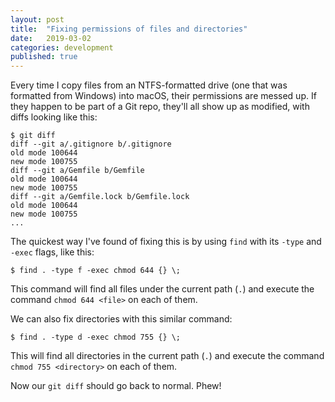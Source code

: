```yaml
---
layout: post
title:  "Fixing permissions of files and directories"
date:   2019-03-02
categories: development
published: true
---
```


Every time I copy files from an NTFS-formatted drive (one that was formatted from Windows) into macOS, their permissions are messed up. If they happen to be part of a Git repo, they'll all show up as modified, with diffs looking like this:

```
$ git diff
diff --git a/.gitignore b/.gitignore
old mode 100644
new mode 100755
diff --git a/Gemfile b/Gemfile
old mode 100644
new mode 100755
diff --git a/Gemfile.lock b/Gemfile.lock
old mode 100644
new mode 100755
...
```

The quickest way I've found of fixing this is by using `find` with its `-type` and `-exec` flags, like this:

```
$ find . -type f -exec chmod 644 {} \;
```

This command will find all files under the current path (`.`) and execute the command `chmod 644 <file>` on each of them.

We can also fix directories with this similar command:

```
$ find . -type d -exec chmod 755 {} \;
```

This will find all directories in the current path (`.`) and execute the command `chmod 755 <directory>` on each of them.

Now our `git diff` should go back to normal. Phew!